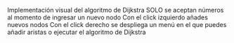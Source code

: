 Implementación visual del algoritmo de Dijkstra
SOLO se aceptan números al momento de ingresar un nuevo nodo
Con el click izquierdo añades nuevos nodos
Con el click derecho se despliega un menú en el que puedes añadir aristas o ejecutar el algoritmo de Dijkstra
